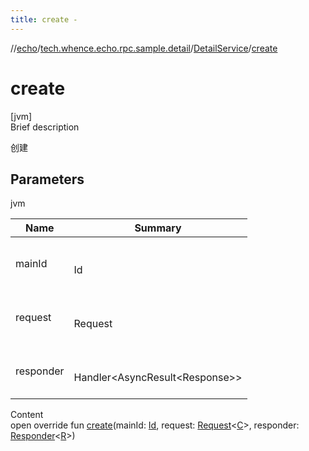```yaml
---
title: create -
---
```

//[echo](../../index.md)/[tech.whence.echo.rpc.sample.detail](../index.md)/[DetailService](index.md)/[create](create.md)



# create  
[jvm]  
Brief description  


创建



## Parameters  
  
jvm  
  
|  Name|  Summary| 
|---|---|
| mainId| <br><br>Id<br><br>
| request| <br><br>Request<C><br><br>
| responder| <br><br>Handler<AsyncResult<Response<R>>><br><br>
  
  
Content  
open override fun [create](create.md)(mainId: [Id](../../tech.whence.echo.rpc.request/-id/index.md), request: [Request](../../tech.whence.echo.rpc.request/-request/index.md)<[C](index.md)>, responder: [Responder](../../tech.whence.echo.rpc/index.md#tech.whence.echo.rpc/Responder///PointingToDeclaration/)<[R](index.md)>)  



